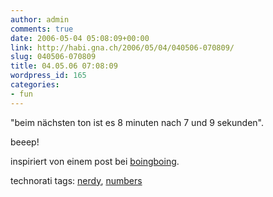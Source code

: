```yaml
---
author: admin
comments: true
date: 2006-05-04 05:08:09+00:00
link: http://habi.gna.ch/2006/05/04/040506-070809/
slug: 040506-070809
title: 04.05.06 07:08:09
wordpress_id: 165
categories:
- fun
---
```



"beim nächsten ton ist es 8 minuten nach 7 und 9 sekunden".
  
beeep!



inspiriert von einem post bei [boingboing](http://feeds.feedburner.com/boingboing/iBag?m=499).





technorati tags: [nerdy](http://www.technorati.com/tag/nerdy), [numbers](http://www.technorati.com/tag/numbers)

